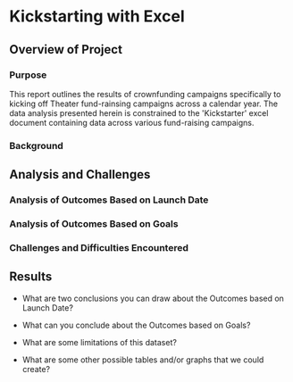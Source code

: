 # Kickstarting with Excel

## Overview of Project

### Purpose
This report outlines the results of crownfunding campaigns specifically to
kicking off Theater fund-rainsing campaigns across a calendar year.
The data analysis presented herein is constrained to the 'Kickstarter' excel 
document containing data across various fund-raising campaigns. 

### Background


## Analysis and Challenges

### Analysis of Outcomes Based on Launch Date

### Analysis of Outcomes Based on Goals

### Challenges and Difficulties Encountered

## Results

- What are two conclusions you can draw about the Outcomes based on Launch Date?

- What can you conclude about the Outcomes based on Goals?

- What are some limitations of this dataset?

- What are some other possible tables and/or graphs that we could create?
